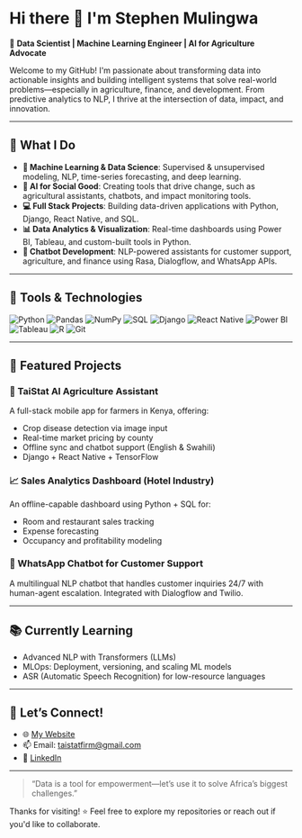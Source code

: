 # Hi there 👋 I'm Stephen Mulingwa

🚀 **Data Scientist | Machine Learning Engineer | AI for Agriculture Advocate**

Welcome to my GitHub! I'm passionate about transforming data into actionable insights and building intelligent systems that solve real-world problems—especially in agriculture, finance, and development. From predictive analytics to NLP, I thrive at the intersection of data, impact, and innovation.

---

## 💼 What I Do

- **🔬 Machine Learning & Data Science**: Supervised & unsupervised modeling, NLP, time-series forecasting, and deep learning.
- **🧠 AI for Social Good**: Creating tools that drive change, such as agricultural assistants, chatbots, and impact monitoring tools.
- **💻 Full Stack Projects**: Building data-driven applications with Python, Django, React Native, and SQL.
- **📊 Data Analytics & Visualization**: Real-time dashboards using Power BI, Tableau, and custom-built tools in Python.
- **🤖 Chatbot Development**: NLP-powered assistants for customer support, agriculture, and finance using Rasa, Dialogflow, and WhatsApp APIs.

---

## 🔧 Tools & Technologies

![Python](https://img.shields.io/badge/-Python-3776AB?logo=python&logoColor=white&style=flat)
![Pandas](https://img.shields.io/badge/-Pandas-150458?logo=pandas&logoColor=white&style=flat)
![NumPy](https://img.shields.io/badge/-NumPy-013243?logo=numpy&logoColor=white&style=flat)
![SQL](https://img.shields.io/badge/-SQL-4479A1?logo=postgresql&logoColor=white&style=flat)
![Django](https://img.shields.io/badge/-Django-092E20?logo=django&logoColor=white&style=flat)
![React Native](https://img.shields.io/badge/-React%20Native-61DAFB?logo=react&logoColor=black&style=flat)
![Power BI](https://img.shields.io/badge/-Power%20BI-F2C811?logo=powerbi&logoColor=black&style=flat)
![Tableau](https://img.shields.io/badge/-Tableau-E97627?logo=tableau&logoColor=white&style=flat)
![R](https://img.shields.io/badge/-R-276DC3?logo=r&logoColor=white&style=flat)
![Git](https://img.shields.io/badge/-Git-F05032?logo=git&logoColor=white&style=flat)

---

## 📌 Featured Projects

### 🌾 TaiStat AI Agriculture Assistant  
A full-stack mobile app for farmers in Kenya, offering:
- Crop disease detection via image input
- Real-time market pricing by county
- Offline sync and chatbot support (English & Swahili)
- Django + React Native + TensorFlow

### 📈 Sales Analytics Dashboard (Hotel Industry)
An offline-capable dashboard using Python + SQL for:
- Room and restaurant sales tracking
- Expense forecasting
- Occupancy and profitability modeling

### 🤖 WhatsApp Chatbot for Customer Support
A multilingual NLP chatbot that handles customer inquiries 24/7 with human-agent escalation. Integrated with Dialogflow and Twilio.

---

## 📚 Currently Learning
- Advanced NLP with Transformers (LLMs)
- MLOps: Deployment, versioning, and scaling ML models
- ASR (Automatic Speech Recognition) for low-resource languages

---

## 🤝 Let’s Connect!

- 🌐 [My Website](https://taistat-firm.com)
- 📫 Email: [taistatfirm@gmail.com](mailto:taistatfirm@gmail.com)
- 💼 [LinkedIn](https://www.linkedin.com/in/stephen-mulingwa/)

---

> “Data is a tool for empowerment—let’s use it to solve Africa’s biggest challenges.”

Thanks for visiting! ⭐ Feel free to explore my repositories or reach out if you'd like to collaborate.
